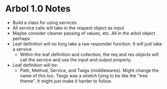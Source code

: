 # Arbol 1.0 Notes
- Build a class for using services
- All service calls will take in the request object as input
- Maybe consider cleaner passing of values, etc. All in the arbol object perhaps
- Leaf definition will no long take a raw responder function. It will just take a service
    - Within the leaf definition and collection, the req and res objects will call the service
      and use the input and output properly.
- Leaf definition will be:
    - Path, Method, Service, and Twigs (middlewares). Might change the name of this too. Twigs
      was a stretch tying to be like the "tree theme". It might just make it harder to follow.
